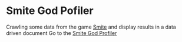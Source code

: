 Smite God Pofiler
==========

Crawling some data from the game [Smite](https://account.hirezstudios.com/smitegame/default.aspx?ok=) and display results in a data driven document
Go to the [Smite God Profiler](https://99fa74430a7299617dcb72536a575a53eb951c49.googledrive.com/host/0B4mpy1-rgt5DbmtudFMzWkxaY2s/godprofiles.html)
